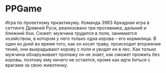 # PPGame
Игра по проектному пркактикуму. Команда 3983
Аркадная игра в сеттинге Древней Руси, реализовано три противника, дальний и ближний бои. Сюжет: мужчина трудится в поле, занимается хозяйством, в котором у него только одна корова – его кормилица. В один из дней во время того, как он косит траву, происходит вторжение теней, они выкрадывают корову с поля и уводят ее в лес. Как только мужчина обнаруживает пропажу он не знает, как сможет прожить без коровы, поэтому ему ничего не остается, кроме как идти биться с врагами за свою животинку.